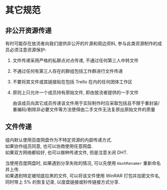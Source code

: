 # 其它规范

## 非公开资源传递

有时可能存在放流者向我们提供非公开的片源和周边资料, 参与此类资源制作的成员必须注意资源保护:

1. 文件传递采用严格的私聊点对点传递, 不通过任何第三人中转文件
2. 不通过任何有第三人存在的群组包括工作群进行文件传递
3. 不要将其文件或其链接贴在包括 Trello 在内的任何团体工作区
4. 原则上只允许一个成员持有原始文件, 即由放流者提供的一手文件

    由该成员向其它成员传递该文件用于实际制作时应采取包括且不限于重封装/重编码/剔除非必要文件等方法使得由二手文件无法复原出原始文件的质量

## 文件传递

组内默认使用百度网盘作为不特定资源的内部传递方式.  
如果协作组员同意, 也可以协商使用任意网盘.  
如果双方网络都较好, 也可以做种传递文件, 但是注意关闭 DHT.

当使用百度网盘时, 如果遇到分享失败的情况, 可以先使用 `HashRenamer`​ 重新命名并上传.  
如果遇到特定被彻底拉黑的文件, 可以将该文件使用 WinRAR 打包并加密文件名, 同时带上 5% 的恢复记录, 以度盘链接或秒传链接方式分享.

‍
